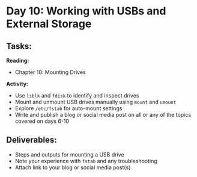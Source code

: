 # Day 10: Working with USBs and External Storage

## Tasks:

__Reading:__  
- Chapter 10: Mounting Drives

__Activity:__
- Use `lsblk` and `fdisk` to identify and inspect drives
- Mount and unmount USB drives manually using `mount` and `umount`
- Explore `/etc/fstab` for auto-mount settings
- Write and publish a blog or social media post on all or any of the topics covered on days 6-10

## Deliverables:
- Steps and outputs for mounting a USB drive
- Note your experience with `fstab` and any troubleshooting
- Attach link to your blog or social media post(s)